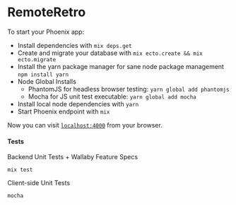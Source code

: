 # RemoteRetro

To start your Phoenix app:

  * Install dependencies with `mix deps.get`
  * Create and migrate your database with `mix ecto.create && mix ecto.migrate`
  * Install the yarn package manager for sane node package management `npm install yarn`
  * Node Global Installs
    - PhantomJS for headless browser testing: `yarn global add phantomjs`
    - Mocha for JS unit test executable: `yarn global add mocha`
  * Install local node dependencies with `yarn`
  * Start Phoenix endpoint with `mix`

Now you can visit [`localhost:4000`](http://localhost:4000) from your browser.

#### Tests

Backend Unit Tests + Wallaby Feature Specs

```
mix test
```

Client-side Unit Tests

```
mocha
```


